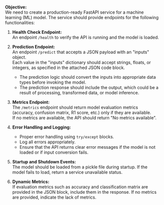 **Objective:**  
We need to create a production-ready FastAPI service for a machine learning (ML) model. The service should provide endpoints for the following functionalities:

1. **Health Check Endpoint:**  
   An endpoint `/health` to verify the API is running and the model is loaded.

2. **Prediction Endpoint:**  
   An endpoint `/predict` that accepts a JSON payload with an "inputs" object.  
   Each value in the "inputs" dictionary should accept strings, floats, or integers, as specified in the attached JSON code block.  
   - The prediction logic should convert the inputs into appropriate data types before invoking the model.
   - The prediction response should include the output, which could be a result of processing, transformed data, or model inference.  

3. **Metrics Endpoint:**  
   The `/metrics` endpoint should return model evaluation metrics (accuracy, confusion matrix, R1 score, etc.) only if they are available.  
   If no metrics are available, the API should return "No metrics available".

4. **Error Handling and Logging:**  
   - Proper error handling using `try/except` blocks.
   - Log all errors appropriately.
   - Ensure that the API returns clear error messages if the model is not loaded or if input conversion fails.

5. **Startup and Shutdown Events:**  
   The model should be loaded from a pickle file during startup. If the model fails to load, return a service unavailable status.

6. **Dynamic Metrics:**  
   If evaluation metrics such as accuracy and classification matrix are provided in the JSON block, include them in the response. If no metrics are provided, indicate the lack of metrics.

